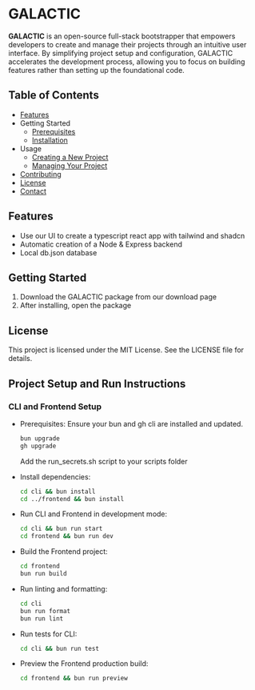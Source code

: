 # GALACTIC

**GALACTIC** is an open-source full-stack bootstrapper that empowers developers to create and manage their projects through an intuitive user interface. By simplifying project setup and configuration, GALACTIC accelerates the development process, allowing you to focus on building features rather than setting up the foundational code.

## Table of Contents

- [Features](#features)
- Getting Started
  - [Prerequisites](#prerequisites)
  - [Installation](#installation)
- Usage
  - [Creating a New Project](#creating-a-new-project)
  - [Managing Your Project](#managing-your-project)
- [Contributing](#contributing)
- [License](#license)
- [Contact](#contact)

## Features

- Use our UI to create a typescript react app with tailwind and shadcn
- Automatic creation of a Node & Express backend
- Local db.json database

## Getting Started

1. Download the GALACTIC package from our download page
2. After installing, open the package

## License

This project is licensed under the MIT License. See the LICENSE file for details.

## Project Setup and Run Instructions

### CLI and Frontend Setup

- Prerequisites:
  Ensure your bun and gh cli are installed and updated.
  ```bash
  bun upgrade
  gh upgrade
  ```
  Add the run_secrets.sh script to your scripts folder
  
- Install dependencies:
   ```bash
   cd cli && bun install
   cd ../frontend && bun install

- Run CLI and Frontend in development mode:

  ```bash
  cd cli && bun run start
  cd frontend && bun run dev

- Build the Frontend project:

  ```bash
  cd frontend
  bun run build

- Run linting and formatting:

  ```bash
  cd cli
  bun run format
  bun run lint

- Run tests for CLI:
  ```bash
  cd cli && bun run test

- Preview the Frontend production build:

  ```bash
  cd frontend && bun run preview